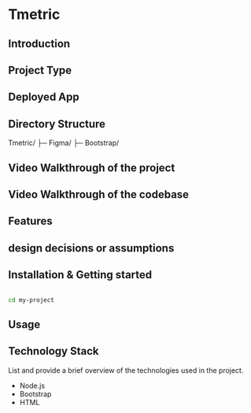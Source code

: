 # Tmetric

## Introduction


## Project Type


## Deployed App


## Directory Structure
Tmetric/
├─ Figma/
├─ Bootstrap/


## Video Walkthrough of the project


## Video Walkthrough of the codebase


## Features


## design decisions or assumptions


## Installation & Getting started


```bash

cd my-project
```

## Usage




## Technology Stack
List and provide a brief overview of the technologies used in the project.

- Node.js
- Bootstrap
- HTML
